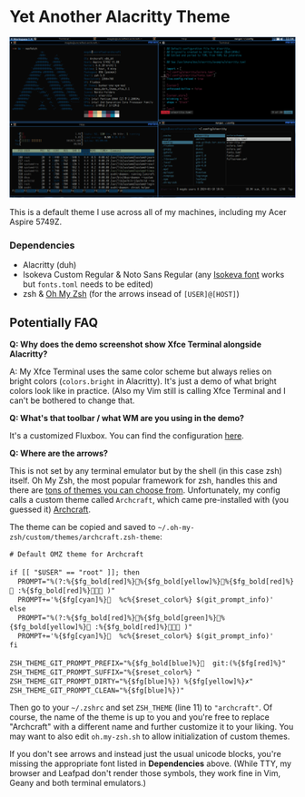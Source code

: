 # Yet Another Alacritty Theme

![](https://github.com/jatardine/dotfiles-alacritty/blob/main/alacritty-xfce4-term-demo.png)

This is a default theme I use across all of my machines, including my Acer Aspire 5749Z.

### Dependencies

- Alacritty (duh)
- Isokeva Custom Regular & Noto Sans Regular (any [Isokeva font](https://github.com/be5invis/Iosevka) works but `fonts.toml` needs to be edited)
- zsh & [Oh My Zsh](https://github.com/ohmyzsh/ohmyzsh) (for the arrows insead of `[USER]@[HOST]`)

## Potentially FAQ

**Q: Why does the demo screenshot show Xfce Terminal alongside Alacritty?**

A: My Xfce Terminal uses the same color scheme but always relies on bright colors (`colors.bright` in Alacritty). It's just a demo of what bright colors look like in practice. (Also my Vim still is calling Xfce Terminal and I can't be bothered to change that.

**Q: What's that toolbar / what WM are you using in the demo?**

It's a customized Fluxbox. You can find the configuration [here](https://github.com/jatardine/dotfiles-fluxbox-acer).

**Q: Where are the arrows?**

This is not set by any terminal emulator but by the shell (in this case zsh) itself. Oh My Zsh, the most popular framework for zsh, handles this and there are [tons of themes you can choose from](https://github.com/ohmyzsh/ohmyzsh/wiki/Themes). Unfortunately, my config calls a custom theme called `Archcraft`, which came pre-installed with (you guessed it) [Archcraft](https://github.com/archcraft-os).

The theme can be copied and saved to `~/.oh-my-zsh/custom/themes/archcraft.zsh-theme`:

```
# Default OMZ theme for Archcraft

if [[ "$USER" == "root" ]]; then
  PROMPT="%(?:%{$fg_bold[red]%}%{$fg_bold[yellow]%}%{$fg_bold[red]%} :%{$fg_bold[red]%} )"
  PROMPT+='%{$fg[cyan]%}  %c%{$reset_color%} $(git_prompt_info)'
else
  PROMPT="%(?:%{$fg_bold[red]%}%{$fg_bold[green]%}%{$fg_bold[yellow]%} :%{$fg_bold[red]%} )"
  PROMPT+='%{$fg[cyan]%}  %c%{$reset_color%} $(git_prompt_info)'
fi

ZSH_THEME_GIT_PROMPT_PREFIX="%{$fg_bold[blue]%}  git:(%{$fg[red]%}"
ZSH_THEME_GIT_PROMPT_SUFFIX="%{$reset_color%} "
ZSH_THEME_GIT_PROMPT_DIRTY="%{$fg[blue]%}) %{$fg[yellow]%}✗"
ZSH_THEME_GIT_PROMPT_CLEAN="%{$fg[blue]%})"

```

Then go to your `~/.zshrc` and set `ZSH_THEME` (line 11) to `"archcraft"`. Of course, the name of the theme is up to you and you're free to replace "Archcraft" with a different name and further customize it to your liking. You may want to also edit `oh.my-zsh.sh` to allow initialization of custom themes.

If you don't see arrows and instead just the usual unicode blocks, you're missing the appropriate font listed in **Dependencies** above. (While TTY, my browser and Leafpad don't render those symbols, they work fine in Vim, Geany and both terminal emulators.)
